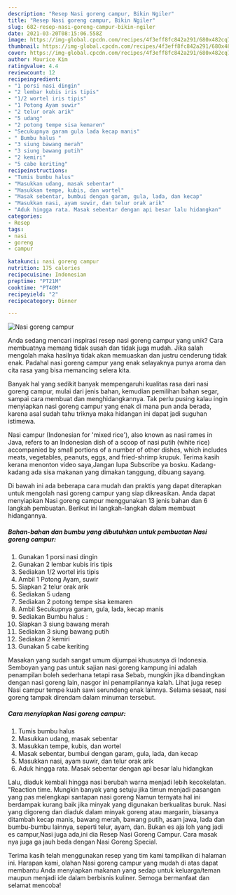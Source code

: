 ```yaml
---
description: "Resep Nasi goreng campur, Bikin Ngiler"
title: "Resep Nasi goreng campur, Bikin Ngiler"
slug: 682-resep-nasi-goreng-campur-bikin-ngiler
date: 2021-03-20T08:15:06.558Z
image: https://img-global.cpcdn.com/recipes/4f3eff8fc842a291/680x482cq70/nasi-goreng-campur-foto-resep-utama.jpg
thumbnail: https://img-global.cpcdn.com/recipes/4f3eff8fc842a291/680x482cq70/nasi-goreng-campur-foto-resep-utama.jpg
cover: https://img-global.cpcdn.com/recipes/4f3eff8fc842a291/680x482cq70/nasi-goreng-campur-foto-resep-utama.jpg
author: Maurice Kim
ratingvalue: 4.4
reviewcount: 12
recipeingredient:
- "1 porsi nasi dingin"
- "2 lembar kubis iris tipis"
- "1/2 wortel iris tipis"
- "1 Potong Ayam suwir"
- "2 telur orak arik"
- "5 udang"
- "2 potong tempe sisa kemaren"
- "Secukupnya garam gula lada kecap manis"
- " Bumbu halus "
- "3 siung bawang merah"
- "3 siung bawang putih"
- "2 kemiri"
- "5 cabe keriting"
recipeinstructions:
- "Tumis bumbu halus"
- "Masukkan udang, masak sebentar"
- "Masukkan tempe, kubis, dan wortel"
- "Masak sebentar, bumbui dengan garam, gula, lada, dan kecap"
- "Masukkan nasi, ayam suwir, dan telur orak arik"
- "Aduk hingga rata. Masak sebentar dengan api besar lalu hidangkan"
categories:
- Resep
tags:
- nasi
- goreng
- campur

katakunci: nasi goreng campur 
nutrition: 175 calories
recipecuisine: Indonesian
preptime: "PT21M"
cooktime: "PT40M"
recipeyield: "2"
recipecategory: Dinner

---
```



![Nasi goreng campur](https://img-global.cpcdn.com/recipes/4f3eff8fc842a291/680x482cq70/nasi-goreng-campur-foto-resep-utama.jpg)

Anda sedang mencari inspirasi resep nasi goreng campur yang unik? Cara membuatnya memang tidak susah dan tidak juga mudah. Jika salah mengolah maka hasilnya tidak akan memuaskan dan justru cenderung tidak enak. Padahal nasi goreng campur yang enak selayaknya punya aroma dan cita rasa yang bisa memancing selera kita.

Banyak hal yang sedikit banyak mempengaruhi kualitas rasa dari nasi goreng campur, mulai dari jenis bahan, kemudian pemilihan bahan segar, sampai cara membuat dan menghidangkannya. Tak perlu pusing kalau ingin menyiapkan nasi goreng campur yang enak di mana pun anda berada, karena asal sudah tahu triknya maka hidangan ini dapat jadi suguhan istimewa.

Nasi campur (Indonesian for &#39;mixed rice&#39;), also known as nasi rames in Java, refers to an Indonesian dish of a scoop of nasi putih (white rice) accompanied by small portions of a number of other dishes, which includes meats, vegetables, peanuts, eggs, and fried-shrimp krupuk. Terima kasih kerana menonton video saya,Jangan lupa Subscribe ya bosku. Kadang-kadang ada sisa makanan yang dimakan tanggung, dibuang sayang.


Di bawah ini ada beberapa cara mudah dan praktis yang dapat diterapkan untuk mengolah nasi goreng campur yang siap dikreasikan. Anda dapat menyiapkan Nasi goreng campur menggunakan 13 jenis bahan dan 6 langkah pembuatan. Berikut ini langkah-langkah dalam membuat hidangannya.

<!--inarticleads1-->

##### Bahan-bahan dan bumbu yang dibutuhkan untuk pembuatan Nasi goreng campur:

1. Gunakan 1 porsi nasi dingin
1. Gunakan 2 lembar kubis iris tipis
1. Sediakan 1/2 wortel iris tipis
1. Ambil 1 Potong Ayam, suwir
1. Siapkan 2 telur orak arik
1. Sediakan 5 udang
1. Sediakan 2 potong tempe sisa kemaren
1. Ambil Secukupnya garam, gula, lada, kecap manis
1. Sediakan  Bumbu halus :
1. Siapkan 3 siung bawang merah
1. Sediakan 3 siung bawang putih
1. Sediakan 2 kemiri
1. Gunakan 5 cabe keriting


Masakan yang sudah sangat umum dijumpai khususnya di Indonesia. Semboyan yang pas untuk sajian nasi goreng kampung ini adalah penampilan boleh sederhana tetapi rasa Sebab, mungkin jika dibandingkan dengan nasi goreng lain, nasgor ini penampilannya kalah. Lihat juga resep Nasi campur tempe kuah sawi serundeng enak lainnya. Selama sesaat, nasi goreng tampak direndam dalam minuman tersebut. 

<!--inarticleads2-->

##### Cara menyiapkan Nasi goreng campur:

1. Tumis bumbu halus
1. Masukkan udang, masak sebentar
1. Masukkan tempe, kubis, dan wortel
1. Masak sebentar, bumbui dengan garam, gula, lada, dan kecap
1. Masukkan nasi, ayam suwir, dan telur orak arik
1. Aduk hingga rata. Masak sebentar dengan api besar lalu hidangkan


Lalu, diaduk kembali hingga nasi berubah warna menjadi lebih kecokelatan. &#34;Reaction time. Mungkin banyak yang setuju jika timun menjadi pasangan yang pas melengkapi santapan nasi goreng Namun ternyata hal ini berdampak kurang baik jika minyak yang digunakan berkualitas buruk. Nasi yang digoreng dan diaduk dalam minyak goreng atau margarin, biasanya ditambah kecap manis, bawang merah, bawang putih, asam jawa, lada dan bumbu-bumbu lainnya, seperti telur, ayam, dan. Bukan es aja loh yang jadi es campur,Nasi juga ada,ini dia Resep Nasi Goreng Campur. Cara masak nya juga ga jauh beda dengan Nasi Goreng Special. 

Terima kasih telah menggunakan resep yang tim kami tampilkan di halaman ini. Harapan kami, olahan Nasi goreng campur yang mudah di atas dapat membantu Anda menyiapkan makanan yang sedap untuk keluarga/teman maupun menjadi ide dalam berbisnis kuliner. Semoga bermanfaat dan selamat mencoba!
